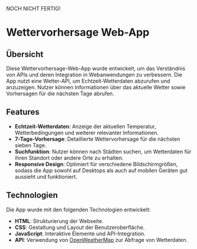 NOCH NICHT FERTIG!
# Wettervorhersage Web-App

## Übersicht

Diese Wettervorhersage-Web-App wurde entwickelt, um das Verständnis von APIs und deren Integration in Webanwendungen zu verbessern. Die App nutzt eine Wetter-API, um Echtzeit-Wetterdaten abzurufen und anzuzeigen. Nutzer können Informationen über das aktuelle Wetter sowie Vorhersagen für die nächsten Tage abrufen.

## Features

- **Echtzeit-Wetterdaten**: Anzeige der aktuellen Temperatur, Wetterbedingungen und weiterer relevanter Informationen.
- **7-Tage-Vorhersage**: Detaillierte Wettervorhersage für die nächsten sieben Tage.
- **Suchfunktion**: Nutzer können nach Städten suchen, um Wetterdaten für ihren Standort oder andere Orte zu erhalten.
- **Responsive Design**: Optimiert für verschiedene Bildschirmgrößen, sodass die App sowohl auf Desktops als auch auf mobilen Geräten gut aussieht und funktioniert.

## Technologien

Die App wurde mit den folgenden Technologien entwickelt:

- **HTML**: Strukturierung der Webseite.
- **CSS**: Gestaltung und Layout der Benutzeroberfläche.
- **JavaScript**: Interaktive Elemente und API-Integration.
- **API**: Verwendung von [OpenWeatherMap](https://openweathermap.org/api) zur Abfrage von Wetterdaten.
